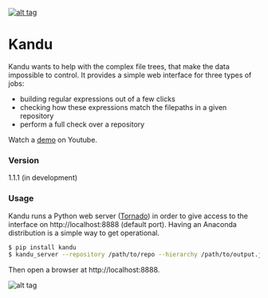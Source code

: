 [![alt tag](https://circleci.com/gh/xgrg/kandu/tree/master.svg?style=shield&circle-token=:circle-token)](https://circleci.com/gh/xgrg/kandu/tree/master)

# Kandu

Kandu wants to help with the complex file trees, that make the data impossible to control. It provides a simple web interface for three types of jobs:

  - building regular expressions out of a few clicks
  - checking how these expressions match the filepaths in a given repository
  - perform a full check over a repository

Watch a [demo](https://www.youtube.com/watch?v=msrkpzOE8yE) on Youtube.

### Version
1.1.1 (in development)

### Usage

Kandu runs a Python web server ([Tornado]) in order to give access to the interface on http://localhost:8888 (default port). Having an Anaconda distribution is a simple way to get operational.

```sh
$ pip install kandu
$ kandu_server --repository /path/to/repo --hierarchy /path/to/output.json
```
Then open a browser at http://localhost:8888.


![alt tag](http://raw.githubusercontent.com/xgrg/kandu/master/doc/screenshot.png)

   [Anaconda]: <https://www.continuum.io/downloads>
   [Tornado]: <http://www.tornadoweb.org/en/stable/>
   [git-repo-url]: <http://daringfireball.net>
   [@thomasfuchs]: <http://twitter.com/thomasfuchs>
   [df1]: <http://daringfireball.net/projects/markdown/>
   [marked]: <https://github.com/chjj/marked>
   [Ace Editor]: <http://ace.ajax.org>
   [node.js]: <http://nodejs.org>
   [Twitter Bootstrap]: <http://twitter.github.com/bootstrap/>
   [keymaster.js]: <https://github.com/madrobby/keymaster>
   [jQuery]: <http://jquery.com>
   [@tjholowaychuk]: <http://twitter.com/tjholowaychuk>
   [express]: <http://expressjs.com>
   [AngularJS]: <http://angularjs.org>
   [Gulp]: <http://gulpjs.com>

   [PlDb]: <https://github.com/joemccann/dillinger/tree/master/plugins/dropbox/README.md>
   [PlGh]:  <https://github.com/joemccann/dillinger/tree/master/plugins/github/README.md>
   [PlGd]: <https://github.com/joemccann/dillinger/tree/master/plugins/googledrive/README.md>
   [PlOd]: <https://github.com/joemccann/dillinger/tree/master/plugins/onedrive/README.md>


